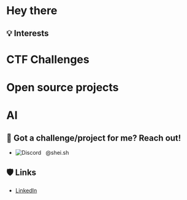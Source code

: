 # Hey there

## 💡 Interests
# CTF Challenges 
# Open source projects
# AI 
  
## 🤝 Got a challenge/project for me? Reach out! 
- ![Discord](https://img.shields.io/badge/Discord-7289DA?logo=discord&logoColor=white)
  @shei.sh


## 🛡️ Links
- [LinkedIn](https://www.linkedin.com/in/fullmoonshade/)

